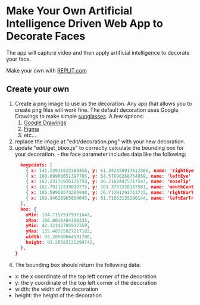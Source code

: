 # Make Your Own Artificial Intelligence Driven Web App to Decorate Faces

The app will capture video and then apply artificial intelligence to decorate your face.

Make your own with [REPLIT.com](https://replit.com/@apatterson189/AI-Camera)

## Create your own

1. Create a png image to use as the decoration. Any app that allows you to create png files will work fine. The default decoration uses Google Drawings to make simple [sunglasses](https://docs.google.com/drawings/d/1k2MwpDjihT9NPSYpl2-Tn-whb9s2UMe-R5D7QDCNZAs/edit?usp=sharing). A few options:
   1. [Google Drawings](https://docs.google.com/drawings)
   1. [Figma](https://www.figma.com/)
   1. etc...
1. replace the image at "edit/decoration.png" with your new decoration.
1. update "edit/get_bbox.js" to correctly calculate the bounding box for your decoration. - the face parameter includes data like the following:
   ```json {
     keypoints: [
       { x: 141.12911522388458, y: 61.342158913612366, name: 'rightEye' },
       { x: 180.09960651397705, y: 64.57690268754959, name: 'leftEye' },
       { x: 167.23176956176758, y: 80.21624475717543, name: 'noseTip' },
       { x: 162.79112339019775, y: 103.3753228187561, name: 'mouthCenter' },
       { x: 105.58950573205948, y: 76.71291291713715, name: 'rightEarTragion' },
       { x: 189.94628965854645, y: 81.71663135290144, name: 'leftEarTragion' },
     ],
     box: {
       xMin: 104.71575379371643,
       xMax: 198.0016404390335,
       yMin: 42.12142705917359,
       yMax: 135.40725827217102,
       width: 93.28588664531708,
       height: 93.28583121299742,
     },
   }
   ```
1. The bounding box should return the following data:

- x: the x coordinate of the top left corner of the decoration
- y: the y coordinate of the top left corner of the decoration
- width: the width of the decoration
- height: the height of the decoration
